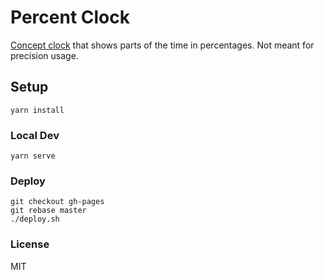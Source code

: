 # Percent Clock

[Concept clock](https://xta.github.io/percent-minute-clock/) that shows parts of the time in percentages. Not meant for precision usage.

## Setup
```
yarn install
```

### Local Dev
```
yarn serve
```

### Deploy
```
git checkout gh-pages
git rebase master
./deploy.sh
```

### License

MIT
